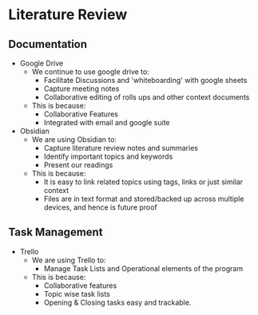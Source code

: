 # Literature Review


## Documentation

- Google Drive 
	- We continue to use google drive to: 
		- Facilitate Discussions  and 'whiteboarding' with google sheets 
		- Capture meeting notes 
		- Collaborative editing of rolls ups and other context documents 
	- This is because: 
		- Collaborative Features 
		-  Integrated with email and google suite
- Obsidian
	- We are using Obsidian to: 
		- Capture literature review notes and summaries
		- Identify important topics and keywords
		- Present our readings
	- This is because: 
		- It is easy to link related topics using tags, links or just similar context
		- Files are in text format and stored/backed up across multiple devices, and hence is future proof

## Task Management

- Trello
	- We are using Trello to: 
		 - Manage Task Lists and Operational elements of the program
	- This is because:
		-  Collaborative features
		-  Topic wise task lists
		-  Opening & Closing tasks easy and trackable. 